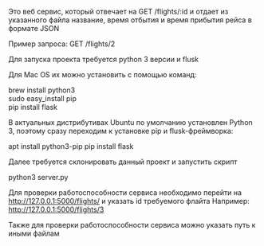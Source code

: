 Это веб сервис, который отвечает на GET /flights/:id и отдает из указанного файла название, время отбытия и время прибытия рейса в формате JSON

Пример запроса:
GET /flights/2

Для запуска проекта требуется python 3 версии и flusk


Для Mac OS их можно установить с помощью команд:

brew install python3  
sudo easy_install pip  
pip install flask

В актуальных дистрибутивах Ubuntu по умолчанию установлен Python 3, поэтому сразу переходим к установке pip и flusk-фреймворка:

apt install python3-pip
pip install flask


Далее требуется склонировать данный проект и запустить скрипт 

python3 server.py


Для проверки работоспособности сервиса необходимо перейти на http://127.0.0.1:5000/flights/ и указать id требуемого флайта
Например: http://127.0.0.1:5000/flights/3

Также для проверки работоспособности сервиса можно указать путь к иными файлам
